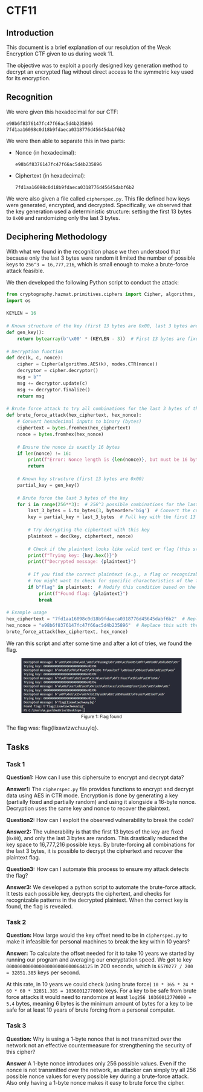 # CTF11

## Introduction

This document is a brief explanation of our resolution of the Weak Encryption CTF given to us during week 11.

The objective was to exploit a poorly designed key generation method to decrypt an encrypted flag without direct access to the symmetric key used for its encryption.

## Recognition

We were given this hexadecimal for our CTF:

```
e98b6f8376147fc47f66ac5d4b235896
7fd1aa16098c0d18b9fdaeca0318776d45645dabf6b2
```

We were then able to separate this in two parts:
- Nonce (in hexadecimal):
  ```
  e98b6f8376147fc47f66ac5d4b235896
  ```
- Ciphertext (in hexadecimal):
  ```
  7fd1aa16098c0d18b9fdaeca0318776d45645dabf6b2
  ```

We were also given a file called `cipherspec.py`. This file defined how keys were generated, encrypted, and decrypted. Specifically, we observed that the key generation used a deterministic structure: setting the first 13 bytes to `0x00` and randomizing only the last 3 bytes.

## Deciphering Methodology

With what we found in the recognition phase we then understood that because only the last 3 bytes were random it limited the number of possible keys to `256^3 = 16,777,216`, which is small enough to make a brute-force attack feasible.

We then developed the following Python script to conduct the attack:

```python
from cryptography.hazmat.primitives.ciphers import Cipher, algorithms, modes
import os

KEYLEN = 16

# Known structure of the key (first 13 bytes are 0x00, last 3 bytes are random)
def gen_key():
    return bytearray(b'\x00' * (KEYLEN - 3))  # First 13 bytes are fixed to 0x00

# Decryption function
def dec(k, c, nonce):
    cipher = Cipher(algorithms.AES(k), modes.CTR(nonce))
    decryptor = cipher.decryptor()
    msg = b""
    msg += decryptor.update(c)
    msg += decryptor.finalize()
    return msg

# Brute force attack to try all combinations for the last 3 bytes of the key
def brute_force_attack(hex_ciphertext, hex_nonce):
    # Convert hexadecimal inputs to binary (bytes)
    ciphertext = bytes.fromhex(hex_ciphertext)
    nonce = bytes.fromhex(hex_nonce)
    
    # Ensure the nonce is exactly 16 bytes
    if len(nonce) != 16:
        print(f"Error: Nonce length is {len(nonce)}, but must be 16 bytes for AES-CTR.")
        return
    
    # Known key structure (first 13 bytes are 0x00)
    partial_key = gen_key()
    
    # Brute force the last 3 bytes of the key
    for i in range(256**3):  # 256^3 possible combinations for the last 3 bytes
        last_3_bytes = i.to_bytes(3, byteorder='big')  # Convert the current guess to a 3-byte sequence
        key = partial_key + last_3_bytes  # Full key with the first 13 bytes fixed

        # Try decrypting the ciphertext with this key
        plaintext = dec(key, ciphertext, nonce)
        
        # Check if the plaintext looks like valid text or flag (this step depends on the specific format of your message)
        print(f"Trying key: {key.hex()}")
        print(f"Decrypted message: {plaintext}")
        
        # If you find the correct plaintext (e.g., a flag or recognizable text), stop the attack
        # You might want to check for specific characteristics of the flag or message format here.
        if b"flag" in plaintext:  # Modify this condition based on the known flag format
            print(f"Found flag: {plaintext}")
            break

# Example usage
hex_ciphertext = "7fd1aa16098c0d18b9fdaeca0318776d45645dabf6b2"  # Replace this with the actual ciphertext in hexadecimal
hex_nonce = "e98b6f8376147fc47f66ac5d4b235896"  # Replace this with the actual nonce in hexadecimal
brute_force_attack(hex_ciphertext, hex_nonce)
```

We ran this script and after some time and after a lot of tries, we found the flag.

<div align="center">
    <figure>
        <img src="images/CTF11/ctf11_1.jpg">
        <figcaption style="font-size: smaller">Figure 1: Flag found </figcaption>
    </figure>
</div>

The flag was: flag{lixawtzwchuuylq}.

## Tasks

### Task 1

**Question1:** How can I use this ciphersuite to encrypt and decrypt data?

**Answer1:**  The `cipherspec.py` file provides functions to encrypt and decrypt data using AES in CTR mode. Encryption is done by generating a key (partially fixed and partially random) and using it alongside a 16-byte nonce. Decryption uses the same key and nonce to recover the plaintext.

**Question2:** How can I exploit the observed vulnerability to break the code?

**Answer2:** The vulnerability is that the first 13 bytes of the key are fixed (`0x00`), and only the last 3 bytes are random. This drastically reduced the key space to 16,777,216 possible keys. By brute-forcing all combinations for the last 3 bytes, it is possible to decrypt the ciphertext and recover the plaintext flag.

**Question3:** How can I automate this process to ensure my attack detects the flag?

**Answer3:** We developed a python script to automate the brute-force attack. It tests each possible key, decrypts the ciphertext, and checks for recognizable patterns in the decrypted plaintext. When the correct key is found, the flag is revealed.

### Task 2

**Question:** How large would the key offset need to be in `cipherspec.py` to make it infeasible for personal machines to break the key within 10 years?

**Answer:** To calculate the offset needed for it to take 10 years we started by running our program and averaging our encryptation speed. We got to key  `00000000000000000000000000644125` in 200 seconds, which is `6570277 / 200 = 32851.385` keys per second.

At this rate, in 10 years we could check (using brute force) `10 * 365 * 24 * 60 * 60 * 32851.385 = 10360012770000` keys. For a key to be safe from brute force attacks it would need to randomize at least `log256 10360012770000 = 5,4` bytes, meaning 6 bytes is the minimum amount of bytes for a key to be safe for at least 10 years of brute forcing from a personal computer. 


### Task 3

**Question:** Why is using a 1-byte nonce that is not transmitted over the network not an effective countermeasure for strengthening the security of this cipher?

**Answer** A 1-byte nonce introduces only 256 possible values. Even if the nonce is not transmitted over the network, an attacker can simply try all 256 possible nonce values for every possible key during a brute-force attack. Also only having a 1-byte nonce makes it easy to brute force the cipher.
